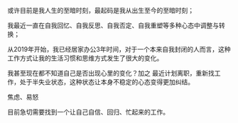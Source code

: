或许目前是我人生的至暗时刻，最起码是我从出生至今的至暗时刻；

我最近一直在自我回忆、自我反思、自我否定、自我重塑等多种心态中调整与转换；

从2019年开始，我已经居家办公3年时间，对于一个本来自我封闭的人而言，这种工作方式让我的生活习惯和思维方式发生了很大的变化。

我甚至现在都不知道自己是否出现心里的变化？加之 最近计划离职，重新找工作，处于半失业状态，这种状态让本身不稳定的心态变得更加纠结。

焦虑、易怒

目前急切需要找到一个让自己自信、回归、忙起来的工作。
